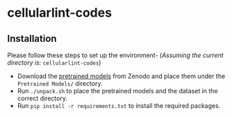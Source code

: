 # cellularlint-codes
## Installation
Please follow these steps to set up the environment-
(*Assuming the current directory is:* ```cellularlint-codes```)
* Download the [pretrained models](https://zenodo.org/records/12199206) from Zenodo and place them under the ```Pretrained Models/``` directory.
* Run ```./unpack.sh``` to place the pretrained models and the dataset in the correct directory.
* Run ```pip install -r requirements.txt``` to install the required packages.
